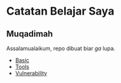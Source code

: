 # Catatan Belajar Saya

## Muqadimah
Assalamualaikum, repo dibuat biar *ga* lupa.

- [Basic]()
- [Tools]()
- [Vulnerability]()

